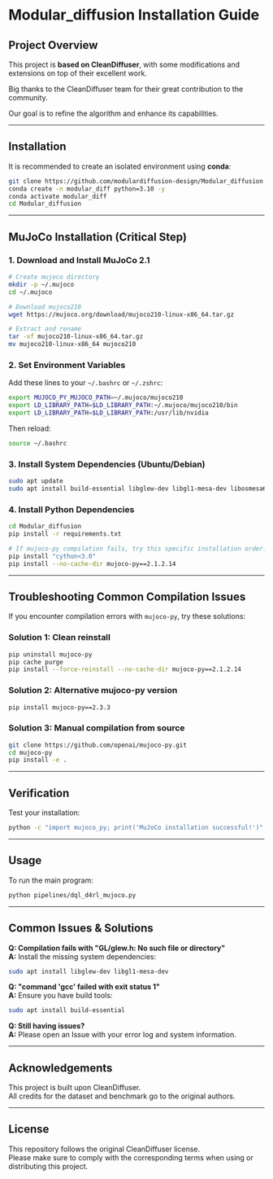 # Modular_diffusion Installation Guide

## Project Overview
This project is **based on CleanDiffuser**, with some modifications and extensions on top of their excellent work.  

Big thanks to the CleanDiffuser team for their great contribution to the community.  

Our goal is to refine the algorithm and enhance its capabilities.

---

## Installation

It is recommended to create an isolated environment using **conda**:

```bash
git clone https://github.com/modulardiffusion-design/Modular_diffusion.git
conda create -n modular_diff python=3.10 -y
conda activate modular_diff
cd Modular_diffusion
```

---

## MuJoCo Installation (Critical Step)

### 1. Download and Install MuJoCo 2.1
```bash
# Create mujoco directory
mkdir -p ~/.mujoco
cd ~/.mujoco

# Download mujoco210
wget https://mujoco.org/download/mujoco210-linux-x86_64.tar.gz

# Extract and rename
tar -xf mujoco210-linux-x86_64.tar.gz
mv mujoco210-linux-x86_64 mujoco210
```

### 2. Set Environment Variables
Add these lines to your `~/.bashrc` or `~/.zshrc`:

```bash
export MUJOCO_PY_MUJOCO_PATH=~/.mujoco/mujoco210
export LD_LIBRARY_PATH=$LD_LIBRARY_PATH:~/.mujoco/mujoco210/bin
export LD_LIBRARY_PATH=$LD_LIBRARY_PATH:/usr/lib/nvidia
```

Then reload:
```bash
source ~/.bashrc
```

### 3. Install System Dependencies (Ubuntu/Debian)
```bash
sudo apt update
sudo apt install build-essential libglew-dev libgl1-mesa-dev libosmesa6-dev patchelf libegl1 libgles2 libglx0 libopengl0
```

### 4. Install Python Dependencies
```bash
cd Modular_diffusion
pip install -r requirements.txt

# If mujoco-py compilation fails, try this specific installation order:
pip install "cython<3.0"
pip install --no-cache-dir mujoco-py==2.1.2.14
```

---

## Troubleshooting Common Compilation Issues

If you encounter compilation errors with `mujoco-py`, try these solutions:

### Solution 1: Clean reinstall
```bash
pip uninstall mujoco-py
pip cache purge
pip install --force-reinstall --no-cache-dir mujoco-py==2.1.2.14
```

### Solution 2: Alternative mujoco-py version
```bash
pip install mujoco-py==2.3.3
```

### Solution 3: Manual compilation from source
```bash
git clone https://github.com/openai/mujoco-py.git
cd mujoco-py
pip install -e .
```

---

## Verification

Test your installation:
```bash
python -c "import mujoco_py; print('MuJoCo installation successful!')"
```

---

## Usage

To run the main program:
```bash
python pipelines/dql_d4rl_mujoco.py
```

---

## Common Issues & Solutions

**Q: Compilation fails with "GL/glew.h: No such file or directory"**  
**A:** Install the missing system dependencies:  
```bash
sudo apt install libglew-dev libgl1-mesa-dev
```

**Q: "command 'gcc' failed with exit status 1"**  
**A:** Ensure you have build tools:  
```bash
sudo apt install build-essential
```

**Q: Still having issues?**  
**A:** Please open an Issue with your error log and system information.

---

## Acknowledgements
This project is built upon CleanDiffuser.  
All credits for the dataset and benchmark go to the original authors.

---

## License
This repository follows the original CleanDiffuser license.  
Please make sure to comply with the corresponding terms when using or distributing this project.
